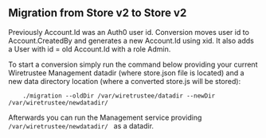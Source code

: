 ## Migration from Store v2 to Store v2

Previously Account.Id was an Auth0 user id.
Conversion moves user id to Account.CreatedBy and generates a new Account.Id using xid.
It also adds a User with id = old Account.Id with a role Admin.

To start a conversion simply run the command below providing your current Wiretrustee Management datadir (where store.json file is located)
and a new data directory location (where a converted store.js will be stored):
```shell
    ./migration --oldDir /var/wiretrustee/datadir --newDir /var/wiretrustee/newdatadir/  
```

Afterwards you can run the Management service providing ```/var/wiretrustee/newdatadir/ ``` as a datadir.